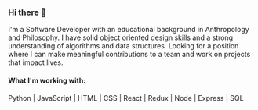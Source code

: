 ### Hi there 👋

I'm a Software Developer with an educational background in Anthropology and Philosophy. I have solid object oriented design skills and a strong understanding of algorithms and data structures. Looking for a position where I can make meaningful contributions to a team and work on projects that impact lives.

#### What I'm working with:

Python | JavaScript | HTML | CSS | React | Redux | Node | Express | SQL

<!--
**garybot/garybot** is a ✨ _special_ ✨ repository because its `README.md` (this file) appears on your GitHub profile.

Here are some ideas to get you started:

- 🔭 I’m currently working on ...
- 🌱 I’m currently learning ...
- 👯 I’m looking to collaborate on ...
- 🤔 I’m looking for help with ...
- 💬 Ask me about ...
- 📫 How to reach me: ...
- 😄 Pronouns: ...
- ⚡ Fun fact: ...
-->
